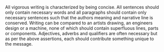 All vigorous writing is characterized by being concise. All sentences should only contain necessary words and all paragraphs should contain only necessary sentences such that the authors meaning and narrative line is conserved. Writing can be compared to an artists drawing, an engineers design or a machine, none of which should contain superfluous lines, parts or components. Adjectives, adverbs and qualifiers are often necessary but as per the above assertions, each should contribute something unique to the message.